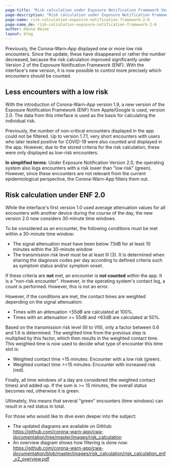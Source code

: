 ```yaml
---
page-title: "Risk calculation under Exposure Notification Framework Version 2"
page-description: "Risk calculation under Exposure Notification Framework Version 2"
page-name: risk-calculation-exposure-notification-framework-2-0
page-name_de: risk-calculation-exposure-notification-framework-2-0
author: Hanna Heine
layout: blog
---
```

 
Previously, the Corona-Warn-App displayed one or more low risk encounters. Since the update, these have disappeared or rather the number decreased, because the risk calculation improved significantly under Version 2 of the Exposure Notification Framework (ENF). With the interface's new version, it is now possible to control more precisely which encounters should be counted.
 
<!-- overview -->

## Less encounters with a low risk

With the introduction of Corona-Warn-App version 1.9, a new version of the Exposure Notification Framework (ENF) from Apple/Google is used, version 2.0. The data from this interface is used as the basis for calculating the individual risk.
 
Previously, the number of non-critical encounters displayed in the app could not be filtered. Up to version 1.7.1, very short encounters with users who later tested positive for COVID-19 were also counted and displayed in the app. However, due to the stored criteria for the risk calculation, these were only displayed as low-risk encounters.

**In simplified terms**: Under Exposure Notification Version 2.0, the operating system also logs encounters with a risk lower than "low risk" (green). However, since these encounters are not relevant from the current epidemiological perspective, the Corona-Warn-App filters them out.


## Risk calculation under ENF 2.0 

While the interface's first version 1.0 used average attenuation values for all encounters with another device during the course of the day, the new version 2.0 now considers 30-minute time windows.

To be considered as an encounter, the following conditions must be met within a 30-minute time window:
- The signal attenuation must have been below 73dB for at least 10 minutes within the 30-minute window
- The transmission risk level must be at least III (3). It is determined when sharing the diagnosis codes per day according to defined criteria such as symptom status and/or symptom onset.

If these criteria are **not** met, an encounter is **not counted** within the app. It is a "non-risk encounter". However, in the operating system's contact log, a count is performed. However, this is not an error.

However, if the conditions are met, the contact times are weighted depending on the signal attenuation:
- Times with an attenuation <55dB are calculated at 100%.
- Times with an attenuation >= 55dB and <63dB are calculated at 50%.

Based on the transmission risk level (III to VIII), only a factor between 0.6 and 1.6 is determined. The weighted time from the previous step is multiplied by this factor, which then results in the weighted contact time.
This weighted time is now used to decide what type of encounter this time slot is:
- Weighted contact time <15 minutes: Encounter with a low risk (green).
- Weighted contact time >=15 minutes: Encounter with increased risk (red).

Finally, all time windows of a day are considered (the weighted contact times) and added up. If the sum is >= 15 minutes, the overall status becomes red, otherwise it is green.

Ultimately, this means that several "green" encounters (time windows) can result in a red status in total.

For those who would like to dive even deeper into the subject:
- The updated diagrams are available on GitHub: https://github.com/corona-warn-app/cwa-documentation/tree/master/images/risk_calculation
- An overview diagram shows how filtering is done now: https://github.com/corona-warn-app/cwa-documentation/blob/master/images/risk_calculation/risk_calculation_enf_v2_overview.pdf
 

